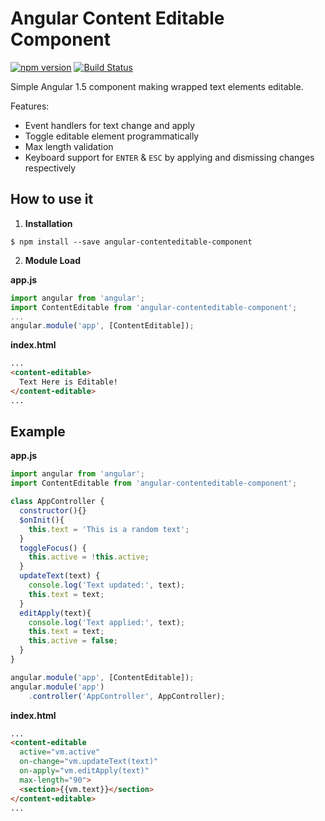 # **Angular Content Editable Component**
[![npm version](https://badge.fury.io/js/angular-contenteditable-component.svg)](https://badge.fury.io/js/angular-contenteditable-component)
[![Build Status](https://travis-ci.org/kwnccc/angular-contenteditable-component.svg?branch=master)](https://travis-ci.org/kwnccc/angular-contenteditable-component)

Simple Angular 1.5 component making wrapped text elements editable.

Features:
- Event handlers for text change and apply
- Toggle editable element programmatically
- Max length validation
- Keyboard support for `ENTER` & `ESC` by applying and dismissing changes respectively

## How to use it

1. **Installation**
```shell
$ npm install --save angular-contenteditable-component
```

2. **Module Load**

  **app.js**
```javascript
import angular from 'angular';
import ContentEditable from 'angular-contenteditable-component';
...
angular.module('app', [ContentEditable]);
```
  **index.html**
```html
...
<content-editable>
  Text Here is Editable!
</content-editable>
...
```

## Example
**app.js**
```javascript
import angular from 'angular';
import ContentEditable from 'angular-contenteditable-component';

class AppController {
  constructor(){}
  $onInit(){
    this.text = 'This is a random text';
  }
  toggleFocus() {
    this.active = !this.active;
  }
  updateText(text) {
    console.log('Text updated:', text);
    this.text = text;
  }
  editApply(text){
    console.log('Text applied:', text);
    this.text = text;
    this.active = false;
  }
}

angular.module('app', [ContentEditable]);
angular.module('app')
    .controller('AppController', AppController);
```
**index.html**
```html
...
<content-editable
  active="vm.active"
  on-change="vm.updateText(text)"
  on-apply="vm.editApply(text)"
  max-length="90">
  <section>{{vm.text}}</section>
</content-editable>
...
```
